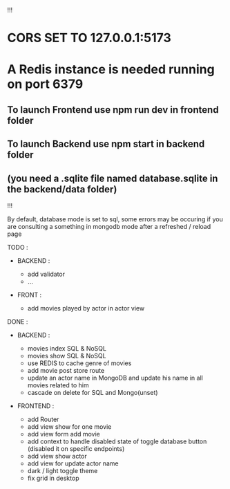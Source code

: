 !!!
# CORS SET TO 127.0.0.1:5173

# A Redis instance is needed running on port 6379

## To launch Frontend use npm run dev in frontend folder

## To launch Backend use npm start in backend folder
## (you need a .sqlite file named database.sqlite in the backend/data folder)

!!!

By default, database mode is set to sql, some errors may be occuring if you are consulting a
something in mongodb mode after a refreshed / reload page 


TODO :
- BACKEND :
    - add validator
    - ...

- FRONT :
    - add movies played by actor in actor view

DONE : 
- BACKEND :
    - movies index SQL & NoSQL
    - movies show SQL & NoSQL
    - use REDIS to cache genre of movies
    - add movie post store route
    - update an actor name in MongoDB and update his name in all movies related to him
    - cascade on delete for SQL and Mongo(unset)

- FRONTEND :    
    - add Router
    - add view show for one movie
    - add view form add movie 
    - add context to handle disabled state of toggle database button (disabled it on specific endpoints)
    - add view show actor
    - add view for update actor name
    - dark / light toggle theme
    - fix grid in desktop